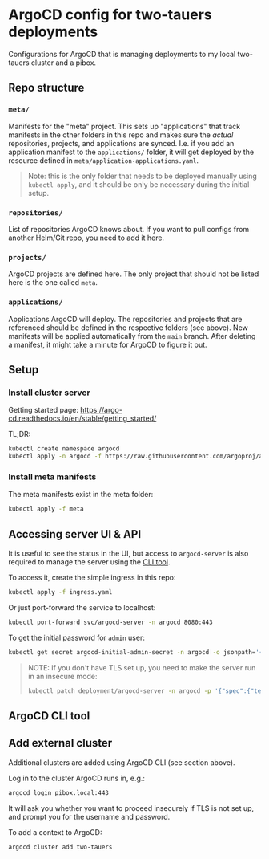 # ArgoCD config for two-tauers deployments

Configurations for ArgoCD that is managing deployments to my local two-tauers cluster and a pibox.

## Repo structure

### `meta/`

Manifests for the "meta" project. This sets up "applications" that track manifests in the other folders in this repo and makes sure the _actual_ repositories, projects, and applications are synced.
I.e. if you add an application manifest to the `applications/` folder, it will get deployed by the resource defined in `meta/application-applications.yaml`.

>Note: this is the only folder that needs to be deployed manually using `kubectl apply`, and it should be only be necessary during the initial setup.

### `repositories/`

List of repositories ArgoCD knows about.
If you want to pull configs from another Helm/Git repo, you need to add it here.

### `projects/`

ArgoCD projects are defined here.
The only project that should not be listed here is the one called `meta`.

### `applications/`

Applications ArgoCD will deploy. The repositories and projects that are referenced should be defined in the respective folders (see above).
New manifests will be applied automatically from the `main` branch.
After deleting a manifest, it might take a minute for ArgoCD to figure it out.

## Setup

### Install cluster server

Getting started page: https://argo-cd.readthedocs.io/en/stable/getting_started/

TL;DR:

```bash
kubectl create namespace argocd
kubectl apply -n argocd -f https://raw.githubusercontent.com/argoproj/argo-cd/stable/manifests/install.yaml
```

### Install meta manifests

The meta manifests exist in the meta folder:

```bash
kubectl apply -f meta
```

## Accessing server UI & API

It is useful to see the status in the UI, but access to `argocd-server` is also required to manage the server using the [CLI tool](https://github.com/argoproj/argo-cd/releases).

To access it, create the simple ingress in this repo:

```bash
kubectl apply -f ingress.yaml
```

Or just port-forward the service to localhost:

```bash
kubectl port-forward svc/argocd-server -n argocd 8080:443
```

To get the initial password for `admin` user:

```bash
kubectl get secret argocd-initial-admin-secret -n argocd -o jsonpath='{.data.password}' | base64 --decode
```

> NOTE: If you don't have TLS set up, you need to make the server run in an insecure mode:
> ```bash
> kubectl patch deployment/argocd-server -n argocd -p '{"spec":{"template":{"spec":{"containers": [{"name": "argocd-server", "args":["/usr/local/bin/argocd-server", "--insecure"]}]}}}}'
> ```

## ArgoCD CLI tool



## Add external cluster

Additional clusters are added using ArgoCD CLI (see section above).

Log in to the cluster ArgoCD runs in, e.g.:

```bash
argocd login pibox.local:443
```

It will ask you whether you want to proceed insecurely if TLS is not set up,
and prompt you for the username and password.

To add a context to ArgoCD:

```bash
argocd cluster add two-tauers
```
